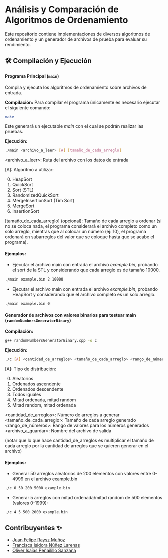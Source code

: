 # Análisis y Comparación de Algoritmos de Ordenamiento 

Este repositorio contiene implementaciones de diversos algoritmos de ordenamiento y un generador de archivos de prueba para evaluar su rendimiento.

## 🛠️ Compilación y Ejecución

#### Programa Principal (`main`)

Compila y ejecuta los algoritmos de ordenamiento sobre archivos de entrada.

**Compilación:**
Para compilar el programa únicamente es necesario ejecutar el siguiente comando:
```bash
make
```
Este generará un ejecutable _main_ con el cual se podrán realizar las pruebas.

**Ejecución:**
```bash
./main <archivo_a_leer> [A] [tamaño_de_cada_arreglo]
```
<archivo_a_leer>: Ruta del archivo con los datos de entrada

[A]: Algoritmo a utilizar:  

0) HeapSort
1) QuickSort
2) Sort (STL)
3) RandomizedQuickSort
4) MergeInsertionSort (Tim Sort)
5) MergeSort
6) InsertionSort

[tamaño_de_cada_arreglo] (opcional): Tamaño de cada arreglo a ordenar (si no se coloca nada, el programa considerará el archivo completo como un solo arreglo, mientras que al colocar un número (ej: 10), el programa ordenará en subarreglos del valor que se coloque hasta que se acabe el programa). 

#### Ejemplos:
- Ejecutar el archivo main con entrada el archivo _example.bin_, probando el sort de la STL y considerando que cada arreglo es de tamaño 10000.
```bash
./main example.bin 2 10000
```
- Ejecutar el archivo main con entrada el archivo _example.bin_, probando HeapSort y considerando que el archivo completo es un solo arreglo.
```bash
./main example.bin 0
```

#### Generador de archivos con valores binarios para testear main (`randomNumbersGeneratorBinary`)
**Compilación:**

```bash
g++ randomNumbersGeneratorBinary.cpp -o c
```

**Ejecución:**
```bash
./c [A] <cantidad_de_arreglos> <tamaño_de_cada_arreglo> <rango_de_números> <archivo_a_guardar>
```
[A]: Tipo de distribución:  

0) Aleatorios
1) Ordenados ascendente
2) Ordenados descendente
3) Todos iguales
4) Mitad ordenada, mitad random
5) Mitad random, mitad ordenada

<cantidad_de_arreglos>: Número de arreglos a generar  
<tamaño_de_cada_arreglo>: Tamaño de cada arreglo generado   
<rango_de_números>: Rango de valores para los números generados  
<archivo_a_guardar>: Nombre del archivo de salida  

 (notar que lo que hace cantidad_de_arreglos es multiplicar el tamaño de cada arreglo por la cantidad de arreglos que se quieren generar en el archivo)
#### Ejemplos:
- Generar 50 arreglos aleatorios de 200 elementos con valores entre 0-4999 en el archivo example.bin 
```bash
./c 0 50 200 5000 example.bin
```
- Generar 5 arreglos con mitad ordenada/mitad random de 500 elementos (valores 0-1999):
```bash
./c 4 5 500 2000 example.bin
```


## Contribuyentes ✨
* [Juan Felipe Raysz Muñoz](https://github.com/Sephir0ath)
* [Francisca Isidora Núñez Larenas](https://github.com/sshiro0)
* [Oliver Isaías Peñailillo Sanzana](https://github.com/pyrrss)
